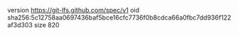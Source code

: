 version https://git-lfs.github.com/spec/v1
oid sha256:5c12758aa0697436baf5bce16cfc7736f0b8cdca66a0fbc7dd936f122af3d303
size 820
